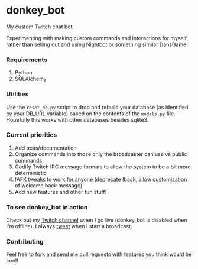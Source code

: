 # donkey_bot
My custom Twitch chat bot

Experimenting with making custom commands and interactions for myself, rather than selling out and using Nightbot
or something similar DansGame

### Requirements

1. Python
2. SQLAlchemy

### Utilities

Use the `reset_db.py` script to drop and rebuild your database (as identified by your DB_URL variable) based on the
contents of the `models.py` file. Hopefully this works with other databases besides sqlite3.

### Current priorities

1. Add tests/documentation
2. Organize commands into those only the broadcaster can use vs public commands
3. Codify Twitch IRC message formats to allow the system to be a bit more deterministic
4. !AFK tweaks to work for anyone (deprecate !back, allow customization of welcome back message)
5. Add new features and other fun stuff!

### To see donkey_bot in action

Check out my [Twitch channel](http://www.twitch.tv/thermaldonkey) when I go live (donkey_bot is disabled
when I'm offline). I always [tweet](https://twitter.com/_thermaldonkey) when I start a broadcast.

### Contributing

Feel free to fork and send me pull requests with features you think would be cool!
